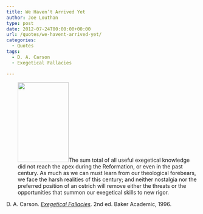 ```yaml
---
title: We Haven’t Arrived Yet
author: Joe Louthan
type: post
date: 2012-07-24T00:00:00+00:00
url: /quotes/we-havent-arrived-yet/
categories:
  - Quotes
tags:
  - D. A. Carson
  - Exegetical Fallacies

---
```

<p style="padding-left: 30px;">
  <a href="https://i2.wp.com/theologic.us/wp-content/uploads/2012/08/exegetical-fallacies.jpg"><img class="alignright  wp-image-312" title="exegetical-fallacies" src="https://i2.wp.com/theologic.us/wp-content/uploads/2012/08/exegetical-fallacies.jpg?resize=134%2C210" alt="" width="134" height="210" data-recalc-dims="1" /></a>The sum total of all useful exegetical knowledge did not reach the apex during the Reformation, or even in the past century. As much as we can must learn from our theological forebears, we face the harsh realities of this century; and neither nostalgia nor the preferred position of an ostrich will remove either the threats or the opportunities that summon our exegetical skills to new rigor.
</p>

D. A. Carson. [_Exegetical Fallacies_][1]. 2nd ed. Baker Academic, 1996.

 [1]: https://www.amazon.com/dp/0801020867/ref=as_li_ss_til?tag=iamlipr-20&camp=0&creative=0&linkCode=as4&creativeASIN=0801020867&adid=0DFRRVJRDAF4V409Y6YR&
